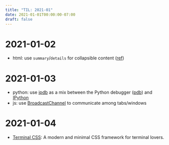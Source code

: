 ```yaml
---
title: "TIL: 2021-01"
date: 2021-01-01T00:00:00-07:00
draft: false
---
```



# 2021-01-02
  - html: use `summary`/`details` for collapsible content ([ref](https://css-tricks.com/quick-reminder-that-details-summary-is-the-easiest-way-ever-to-make-an-accordion/))
  
  
# 2021-01-03
  - python: use [ipdb](https://github.com/gotcha/ipdb) as a mix between the Python debugger ([pdb](https://docs.python.org/3/library/pdb.html)) and [IPython](https://ipython.org/)
  - js: use [BroadcastChannel](https://developer.mozilla.org/en-US/docs/Web/API/Broadcast_Channel_API) to communicate among tabs/windows
  
# 2021-01-04
  - [Terminal CSS](https://terminalcss.xyz/): A modern and minimal CSS framework for terminal lovers. 

